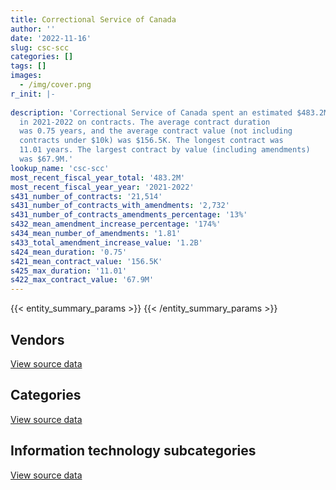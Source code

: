 ```yaml
---
title: Correctional Service of Canada
author: ''
date: '2022-11-16'
slug: csc-scc
categories: []
tags: []
images:
  - /img/cover.png
r_init: |-
  
description: 'Correctional Service of Canada spent an estimated $483.2M
  in 2021-2022 on contracts. The average contract duration
  was 0.75 years, and the average contract value (not including
  contracts under $10k) was $156.5K. The longest contract was
  11.01 years. The largest contract by value (including amendments)
  was $67.9M.'
lookup_name: 'csc-scc'
most_recent_fiscal_year_total: '483.2M'
most_recent_fiscal_year_year: '2021-2022'
s431_number_of_contracts: '21,514'
s431_number_of_contracts_with_amendments: '2,732'
s431_number_of_contracts_amendments_percentage: '13%'
s432_mean_amendment_increase_percentage: '174%'
s434_mean_number_of_amendments: '1.81'
s433_total_amendment_increase_value: '1.2B'
s424_mean_duration: '0.75'
s421_mean_contract_value: '156.5K'
s425_max_duration: '11.01'
s422_max_contract_value: '67.9M'
---
```


<script src="/rmarkdown-libs/htmlwidgets/htmlwidgets.js"></script>
<link href="/rmarkdown-libs/datatables-css/datatables-crosstalk.css" rel="stylesheet" />
<script src="/rmarkdown-libs/datatables-binding/datatables.js"></script>
<script src="/rmarkdown-libs/jquery/jquery-3.6.0.min.js"></script>
<link href="/rmarkdown-libs/dt-core-bootstrap/css/dataTables.bootstrap.min.css" rel="stylesheet" />
<link href="/rmarkdown-libs/dt-core-bootstrap/css/dataTables.bootstrap.extra.css" rel="stylesheet" />
<script src="/rmarkdown-libs/dt-core-bootstrap/js/jquery.dataTables.min.js"></script>
<script src="/rmarkdown-libs/dt-core-bootstrap/js/dataTables.bootstrap.min.js"></script>
<link href="/rmarkdown-libs/crosstalk/css/crosstalk.min.css" rel="stylesheet" />
<script src="/rmarkdown-libs/crosstalk/js/crosstalk.min.js"></script>
<script src="/rmarkdown-libs/htmlwidgets/htmlwidgets.js"></script>
<link href="/rmarkdown-libs/datatables-css/datatables-crosstalk.css" rel="stylesheet" />
<script src="/rmarkdown-libs/datatables-binding/datatables.js"></script>
<script src="/rmarkdown-libs/jquery/jquery-3.6.0.min.js"></script>
<link href="/rmarkdown-libs/dt-core-bootstrap/css/dataTables.bootstrap.min.css" rel="stylesheet" />
<link href="/rmarkdown-libs/dt-core-bootstrap/css/dataTables.bootstrap.extra.css" rel="stylesheet" />
<script src="/rmarkdown-libs/dt-core-bootstrap/js/jquery.dataTables.min.js"></script>
<script src="/rmarkdown-libs/dt-core-bootstrap/js/dataTables.bootstrap.min.js"></script>
<link href="/rmarkdown-libs/crosstalk/css/crosstalk.min.css" rel="stylesheet" />
<script src="/rmarkdown-libs/crosstalk/js/crosstalk.min.js"></script>
<script src="/rmarkdown-libs/htmlwidgets/htmlwidgets.js"></script>
<link href="/rmarkdown-libs/datatables-css/datatables-crosstalk.css" rel="stylesheet" />
<script src="/rmarkdown-libs/datatables-binding/datatables.js"></script>
<script src="/rmarkdown-libs/jquery/jquery-3.6.0.min.js"></script>
<link href="/rmarkdown-libs/dt-core-bootstrap/css/dataTables.bootstrap.min.css" rel="stylesheet" />
<link href="/rmarkdown-libs/dt-core-bootstrap/css/dataTables.bootstrap.extra.css" rel="stylesheet" />
<script src="/rmarkdown-libs/dt-core-bootstrap/js/jquery.dataTables.min.js"></script>
<script src="/rmarkdown-libs/dt-core-bootstrap/js/dataTables.bootstrap.min.js"></script>
<link href="/rmarkdown-libs/crosstalk/css/crosstalk.min.css" rel="stylesheet" />
<script src="/rmarkdown-libs/crosstalk/js/crosstalk.min.js"></script>

{{< entity_summary_params >}}
{{< /entity_summary_params >}}

## Vendors

<div id="htmlwidget-1" style="width:100%;height:auto;" class="datatables html-widget"></div>
<script type="application/json" data-for="htmlwidget-1">{"x":{"style":"bootstrap","filter":"none","vertical":false,"data":[["<a href=\"/vendors/3m_canada_company/\">3M Canada Company<\/a>","<a href=\"/vendors/73719_newfoundland_labrador/\">73719 Newfoundland Labrador<\/a>","<a href=\"/vendors/abco_maintenance_systems/\">Abco Maintenance Systems<\/a>","<a href=\"/vendors/acklands_grainger/\">Acklands Grainger<\/a>","<a href=\"/vendors/adapt_pharma_canada/\">Adapt Pharma Canada<\/a>","<a href=\"/vendors/adga_group/\">ADGA Group<\/a>","<a href=\"/vendors/adrm_technology_consulting/\">ADRM Technology Consulting<\/a>","<a href=\"/vendors/advanced_chippewa_technologies/\">Advanced Chippewa Technologies<\/a>","<a href=\"/vendors/advanced_paramedic/\">Advanced Paramedic<\/a>","<a href=\"/vendors/agence_sociale_specialisee_de_l_outaouais/\">Agence Sociale Specialisee De L Outaouais<\/a>","<a href=\"/vendors/ahs_community_industries/\">Ahs Community Industries<\/a>","<a href=\"/vendors/aim_health_group/\">AIM Health Group<\/a>","<a href=\"/vendors/air_inuit/\">Air Inuit<\/a>","<a href=\"/vendors/air_liquide_canada/\">Air Liquide Canada<\/a>","<a href=\"/vendors/alberta_seventh_step_society/\">Alberta Seventh Step Society<\/a>","<a href=\"/vendors/alivaktuk_consulting/\">Alivaktuk Consulting<\/a>","<a href=\"/vendors/alliance_energy/\">Alliance Energy<\/a>","<a href=\"/vendors/altis_human_resources/\">Altis Human Resources<\/a>","<a href=\"/vendors/anixter/\">Anixter<\/a>","<a href=\"/vendors/apica_medical_services/\">Apica Medical Services<\/a>","<a href=\"/vendors/applied_electonics/\">Applied Electonics<\/a>","<a href=\"/vendors/apron_fuel_services/\">Apron Fuel Services<\/a>","<a href=\"/vendors/aquatic_informatics/\">Aquatic Informatics<\/a>","<a href=\"/vendors/ari_financial_services/\">ARI Financial Services<\/a>","<a href=\"/vendors/artemp_personnel_services/\">Artemp Personnel Services<\/a>","<a href=\"/vendors/asokan_business_interiors/\">Asokan Business Interiors<\/a>","<a href=\"/vendors/association_canadienne_pour_la_sante_mentale_section_saguenay/\">Association Canadienne Pour La Sante Mentale Section Saguenay<\/a>","<a href=\"/vendors/atco/\">ATCO<\/a>","<a href=\"/vendors/atira_womens_resource_society/\">Atira Womens Resource Society<\/a>","<a href=\"/vendors/atlantic_human_services/\">Atlantic Human Services<\/a>","<a href=\"/vendors/atlantic_roofers/\">Atlantic Roofers<\/a>","<a href=\"/vendors/av_tech/\">AV Tech<\/a>","<a href=\"/vendors/bardon_supplies/\">Bardon Supplies<\/a>","<a href=\"/vendors/bargreen_ellingson/\">Bargreen Ellingson<\/a>","<a href=\"/vendors/bayshore_healthcare/\">Bayshore Healthcare<\/a>","<a href=\"/vendors/bc_borstal_assoc/\">Bc Borstal Assoc<\/a>","<a href=\"/vendors/bdo_canada/\">BDO Canada<\/a>","<a href=\"/vendors/bee_clean_building_maintenance/\">Bee Clean Building Maintenance<\/a>","<a href=\"/vendors/bell_canada/\">Bell Canada<\/a>","<a href=\"/vendors/berlitz_canada/\">Berlitz Canada<\/a>","<a href=\"/vendors/bgla/\">BGLA<\/a>","<a href=\"/vendors/black_mcdonald/\">Black McDonald<\/a>","<a href=\"/vendors/bluewave_energy/\">Bluewave Energy<\/a>","<a href=\"/vendors/bouthillette_parizeau/\">Bouthillette Parizeau<\/a>","<a href=\"/vendors/brandt_tractor/\">Brandt Tractor<\/a>","<a href=\"/vendors/breton_michel_md/\">Breton Michel MD<\/a>","<a href=\"/vendors/bridges_of_canada/\">Bridges of Canada<\/a>","<a href=\"/vendors/brookfield_global_integrated_solutions/\">Brookfield Global Integrated Solutions<\/a>","<a href=\"/vendors/bunzl_canada/\">Bunzl Canada<\/a>","<a href=\"/vendors/bureau_nathalie/\">Bureau Nathalie<\/a>","<a href=\"/vendors/bureau_veritas/\">Bureau Veritas<\/a>","<a href=\"/vendors/buttcon/\">Buttcon<\/a>","<a href=\"/vendors/cache_computer_consulting/\">Cache Computer Consulting<\/a>","<a href=\"/vendors/calian/\">Calian<\/a>","<a href=\"/vendors/calytera_software/\">Calytera Software<\/a>","<a href=\"/vendors/canada_post/\">Canada Post<\/a>","<a href=\"/vendors/canadian_corps_of_commissionaires/\">Canadian Corps of Commissionaires<\/a>","<a href=\"/vendors/canadian_standards_association/\">Canadian Standards Association<\/a>","<a href=\"/vendors/canon/\">Canon<\/a>","<a href=\"/vendors/cansel_survey_equipment/\">Cansel Survey Equipment<\/a>","<a href=\"/vendors/cardinal_health_canada/\">Cardinal Health Canada<\/a>","<a href=\"/vendors/carmichael_engineering/\">Carmichael Engineering<\/a>","<a href=\"/vendors/casselman_woodcraft/\">Casselman Woodcraft<\/a>","<a href=\"/vendors/catholic_social_services/\">Catholic Social Services<\/a>","<a href=\"/vendors/cbci_telecom/\">CBCI Telecom<\/a>","<a href=\"/vendors/cdw_canada/\">CDW Canada<\/a>","<a href=\"/vendors/centre_residentiel_communautaire_joliette_lanaudiere/\">Centre Residentiel Communautaire Joliette Lanaudiere<\/a>","<a href=\"/vendors/charron_human_resources/\">Charron Human Resources<\/a>","<a href=\"/vendors/chef_brandz/\">Chef Brandz<\/a>","<a href=\"/vendors/chevron/\">Chevron<\/a>","<a href=\"/vendors/chrono_aviation/\">Chrono Aviation<\/a>","<a href=\"/vendors/chubb_edwards/\">Chubb Edwards<\/a>","<a href=\"/vendors/cima/\">CIMA<\/a>","<a href=\"/vendors/circle_of_eagles_lodge_society/\">Circle of Eagles Lodge Society<\/a>","<a href=\"/vendors/cision_canada/\">Cision Canada<\/a>","<a href=\"/vendors/cistel_technology/\">Cistel Technology<\/a>","<a href=\"/vendors/cofomo/\">Cofomo<\/a>","<a href=\"/vendors/colliers_project_leaders/\">Colliers Project Leaders<\/a>","<a href=\"/vendors/colt_canada/\">Colt Canada<\/a>","<a href=\"/vendors/columbia_fuels/\">Columbia Fuels<\/a>","<a href=\"/vendors/compugen/\">Compugen<\/a>","<a href=\"/vendors/concept_controls/\">Concept Controls<\/a>","<a href=\"/vendors/connective_support_society/\">Connective Support Society<\/a>","<a href=\"/vendors/construction_benoit_moreau/\">Construction Benoit Moreau<\/a>","<a href=\"/vendors/construction_jessiko/\">Construction Jessiko<\/a>","<a href=\"/vendors/contract_community/\">Contract Community<\/a>","<a href=\"/vendors/convergint_technologies/\">Convergint Technologies<\/a>","<a href=\"/vendors/conversart_consulting/\">Conversart Consulting<\/a>","<a href=\"/vendors/cornerstone_comm_assoc_durham/\">Cornerstone Comm Assoc Durham<\/a>","<a href=\"/vendors/corporation_professionnelle_dr_serge_landry_professional/\">Corporation Professionnelle Dr Serge Landry Professional<\/a>","<a href=\"/vendors/crc_cure_labelle/\">CRC Cure Labelle<\/a>","<a href=\"/vendors/crc_d_atnq/\">Crc D Atnq<\/a>","<a href=\"/vendors/csdc_systems/\">CSDC Systems<\/a>","<a href=\"/vendors/ctoms/\">CTOMS<\/a>","<a href=\"/vendors/cullen_diesel_power/\">Cullen Diesel Power<\/a>","<a href=\"/vendors/cummins_canada/\">Cummins Canada<\/a>","<a href=\"/vendors/custom_helicopters/\">Custom Helicopters<\/a>","<a href=\"/vendors/d_doyle_installations/\">D Doyle Installations<\/a>","<a href=\"/vendors/d2l/\">D2L<\/a>","<a href=\"/vendors/dalian_enterprises/\">Dalian Enterprises<\/a>","<a href=\"/vendors/dasco_storage_solutions/\">Dasco Storage Solutions<\/a>","<a href=\"/vendors/data_communications_management/\">Data Communications Management<\/a>","<a href=\"/vendors/delco_automation/\">Delco Automation<\/a>","<a href=\"/vendors/deloitte/\">Deloitte<\/a>","<a href=\"/vendors/dismas_society/\">Dismas Society<\/a>","<a href=\"/vendors/dmti_spatial/\">Dmti Spatial<\/a>","<a href=\"/vendors/donna_cona/\">Donna Cona<\/a>","<a href=\"/vendors/dr_david_lesage/\">Dr David Lesage<\/a>","<a href=\"/vendors/dr_fernando_villasenor/\">Dr Fernando Villasenor<\/a>","<a href=\"/vendors/dr_mandeep_saini/\">Dr Mandeep Saini<\/a>","<a href=\"/vendors/dr_nader_sharifi/\">Dr Nader Sharifi<\/a>","<a href=\"/vendors/dr_s_iskander/\">Dr S Iskander<\/a>","<a href=\"/vendors/dynabook_canada/\">Dynabook Canada<\/a>","<a href=\"/vendors/dynacare/\">Dynacare<\/a>","<a href=\"/vendors/dynamic_personnel_consultants/\">Dynamic Personnel Consultants<\/a>","<a href=\"/vendors/eclipsys_solutions/\">Eclipsys Solutions<\/a>","<a href=\"/vendors/ecole_de_langues_abce/\">Ecole De Langues Abce<\/a>","<a href=\"/vendors/ecole_de_langues_eagle/\">Ecole De Langues Eagle<\/a>","<a href=\"/vendors/ecole_de_langues_la_cite/\">Ecole De Langues La Cite<\/a>","<a href=\"/vendors/elizabeth_fry_society/\">Elizabeth Fry Society<\/a>","<a href=\"/vendors/emergent_biosolutions/\">Emergent Biosolutions<\/a>","<a href=\"/vendors/englobe/\">Englobe<\/a>","<a href=\"/vendors/enviroservices/\">Enviroservices<\/a>","<a href=\"/vendors/ernst_young/\">Ernst Young<\/a>","<a href=\"/vendors/esri/\">ESRI<\/a>","<a href=\"/vendors/excel_human_resources/\">Excel Human Resources<\/a>","<a href=\"/vendors/exp_services/\">EXP Services<\/a>","<a href=\"/vendors/fast_forward_french/\">Fast Forward French<\/a>","<a href=\"/vendors/fast_track_staffing/\">Fast Track Staffing<\/a>","<a href=\"/vendors/fastenal/\">Fastenal<\/a>","<a href=\"/vendors/fca_canada/\">FCA Canada<\/a>","<a href=\"/vendors/federal_express_canada/\">Federal Express Canada<\/a>","<a href=\"/vendors/felix_technology/\">Felix Technology<\/a>","<a href=\"/vendors/finning_international/\">Finning International<\/a>","<a href=\"/vendors/firstchoice_group_canada/\">Firstchoice Group Canada<\/a>","<a href=\"/vendors/flex_knit/\">Flex Knit<\/a>","<a href=\"/vendors/flynn_canada/\">Flynn Canada<\/a>","<a href=\"/vendors/fmc_professionals/\">FMC Professionals<\/a>","<a href=\"/vendors/fondation_carrefour_nouveau_monde/\">Fondation Carrefour Nouveau Monde<\/a>","<a href=\"/vendors/ford_motor_company/\">Ford Motor Company<\/a>","<a href=\"/vendors/forrester_research/\">Forrester Research<\/a>","<a href=\"/vendors/frecon_construction/\">Frecon Construction<\/a>","<a href=\"/vendors/freebalance/\">FreeBalance<\/a>","<a href=\"/vendors/fsa_architecture/\">Fsa Architecture<\/a>","<a href=\"/vendors/g4s_security_services/\">G4S Security Services<\/a>","<a href=\"/vendors/gap_wireless/\">Gap Wireless<\/a>","<a href=\"/vendors/garda_security_group/\">Garda Security Group<\/a>","<a href=\"/vendors/gartner/\">Gartner<\/a>","<a href=\"/vendors/gemalto_cogent/\">Gemalto Cogent<\/a>","<a href=\"/vendors/general_dynamics/\">General Dynamics<\/a>","<a href=\"/vendors/general_electric_canada/\">General Electric Canada<\/a>","<a href=\"/vendors/general_motors/\">General Motors<\/a>","<a href=\"/vendors/genesis_integration/\">Genesis Integration<\/a>","<a href=\"/vendors/george_courey/\">George Courey<\/a>","<a href=\"/vendors/gfl_environmental/\">GFL Environmental<\/a>","<a href=\"/vendors/glaxosmithkline/\">GlaxoSmithKline<\/a>","<a href=\"/vendors/glencairn_educational_services/\">Glencairn Educational Services<\/a>","<a href=\"/vendors/global_knowledge/\">Global Knowledge<\/a>","<a href=\"/vendors/global_upholstery/\">Global Upholstery<\/a>","<a href=\"/vendors/google_canada/\">Google Canada<\/a>","<a href=\"/vendors/gordon_food_service/\">Gordon Food Service<\/a>","<a href=\"/vendors/government_of_alberta/\">Government of Alberta<\/a>","<a href=\"/vendors/government_of_saskatchewan/\">Government of Saskatchewan<\/a>","<a href=\"/vendors/graham_construction/\">Graham Construction<\/a>","<a href=\"/vendors/graybar_canada/\">Graybar Canada<\/a>","<a href=\"/vendors/graybridge_international_consulting/\">Graybridge International Consulting<\/a>","<a href=\"/vendors/green_light_consulting_solutions/\">Green Light Consulting Solutions<\/a>","<a href=\"/vendors/greg_van_wyk_professional/\">Greg Van Wyk Professional<\/a>","<a href=\"/vendors/guillevin_international/\">Guillevin International<\/a>","<a href=\"/vendors/harnois_energies/\">Harnois Energies<\/a>","<a href=\"/vendors/hastings_painting/\">Hastings Painting<\/a>","<a href=\"/vendors/hitrac/\">Hitrac<\/a>","<a href=\"/vendors/holland_college/\">Holland College<\/a>","<a href=\"/vendors/honeywell/\">Honeywell<\/a>","<a href=\"/vendors/houle_electric/\">Houle Electric<\/a>","<a href=\"/vendors/house_of_hope/\">House of Hope<\/a>","<a href=\"/vendors/howard_house_association_of_cape_breton/\">Howard House Association of Cape Breton<\/a>","<a href=\"/vendors/humanscale_canada/\">Humanscale Canada<\/a>","<a href=\"/vendors/hypertec/\">Hypertec<\/a>","<a href=\"/vendors/ibiska_telecom/\">Ibiska Telecom<\/a>","<a href=\"/vendors/ibm_canada/\">IBM Canada<\/a>","<a href=\"/vendors/ifathom/\">iFathom<\/a>","<a href=\"/vendors/imperial_oil/\">Imperial Oil<\/a>","<a href=\"/vendors/indivior_uk/\">Indivior UK<\/a>","<a href=\"/vendors/info_tech_research_group/\">Info Tech Research Group<\/a>","<a href=\"/vendors/inland_audio_visual/\">Inland Audio Visual<\/a>","<a href=\"/vendors/instrux_media/\">Instrux Media<\/a>","<a href=\"/vendors/integrated_distribution_systems/\">Integrated Distribution Systems<\/a>","<a href=\"/vendors/inter_outaouais/\">Inter Outaouais<\/a>","<a href=\"/vendors/ipss/\">IPSS<\/a>","<a href=\"/vendors/iron_mountain/\">Iron Mountain<\/a>","<a href=\"/vendors/irving_oil/\">Irving Oil<\/a>","<a href=\"/vendors/island_temperature_controls/\">Island Temperature Controls<\/a>","<a href=\"/vendors/it_net_consultants/\">IT NET Consultants<\/a>","<a href=\"/vendors/ivan_s_camera/\">Ivan S Camera<\/a>","<a href=\"/vendors/j_l_richards_associates/\">J L Richards Associates<\/a>","<a href=\"/vendors/jemtec/\">Jemtec<\/a>","<a href=\"/vendors/jerry_bergen_medical/\">Jerry Bergen Medical<\/a>","<a href=\"/vendors/jht_defense/\">JHT Defense<\/a>","<a href=\"/vendors/john_howard_society/\">John Howard Society<\/a>","<a href=\"/vendors/joseph_elie/\">Joseph Elie<\/a>","<a href=\"/vendors/juno_risk_solutions/\">Juno Risk Solutions<\/a>","<a href=\"/vendors/kenn_borek_air/\">Kenn Borek Air<\/a>","<a href=\"/vendors/kia_canada/\">Kia Canada<\/a>","<a href=\"/vendors/kiley_paving/\">Kiley Paving<\/a>","<a href=\"/vendors/kinghaven_peardonville_house_society/\">Kinghaven Peardonville House Society<\/a>","<a href=\"/vendors/knowledge_circle/\">Knowledge Circle<\/a>","<a href=\"/vendors/kone/\">KONE<\/a>","<a href=\"/vendors/konica_minolta_business_solutions/\">Konica Minolta Business Solutions<\/a>","<a href=\"/vendors/kromar_printing/\">Kromar Printing<\/a>","<a href=\"/vendors/kubota_canada/\">Kubota Canada<\/a>","<a href=\"/vendors/language_marketplace/\">Language Marketplace<\/a>","<a href=\"/vendors/language_research_development_group/\">Language Research Development Group<\/a>","<a href=\"/vendors/lansdowne_technologies/\">Lansdowne Technologies<\/a>","<a href=\"/vendors/larch_half_way_house_of_sudbury/\">Larch Half Way House of Sudbury<\/a>","<a href=\"/vendors/lean_agility/\">Lean Agility<\/a>","<a href=\"/vendors/lemay/\">Lemay<\/a>","<a href=\"/vendors/les_traiteurs_bytown_catering/\">Les Traiteurs Bytown Catering<\/a>","<a href=\"/vendors/lesage_david_dr/\">Lesage David Dr<\/a>","<a href=\"/vendors/levitt_safety/\">Levitt Safety<\/a>","<a href=\"/vendors/lifelabs/\">LifeLabs<\/a>","<a href=\"/vendors/lionbridge/\">Lionbridge<\/a>","<a href=\"/vendors/logistik_unicorp/\">Logistik Unicorp<\/a>","<a href=\"/vendors/m_d_charlton/\">M D Charlton<\/a>","<a href=\"/vendors/macewen_petroleum/\">MacEwen Petroleum<\/a>","<a href=\"/vendors/magal_s3_canada/\">Magal S3 Canada<\/a>","<a href=\"/vendors/maison_charlemagne/\">Maison Charlemagne<\/a>","<a href=\"/vendors/maison_cross_roads_de_la_societe/\">Maison Cross Roads de la Societe<\/a>","<a href=\"/vendors/maison_decision_house/\">Maison Decision House<\/a>","<a href=\"/vendors/maison_jeun_aide/\">Maison Jeun Aide<\/a>","<a href=\"/vendors/maison_joins_toi/\">Maison Joins Toi<\/a>","<a href=\"/vendors/maison_painchaud/\">Maison Painchaud<\/a>","<a href=\"/vendors/maison_radisson/\">Maison Radisson<\/a>","<a href=\"/vendors/makwa_resourcing/\">Makwa Resourcing<\/a>","<a href=\"/vendors/maplesoft_consulting/\">Maplesoft Consulting<\/a>","<a href=\"/vendors/maritime_fence/\">Maritime Fence<\/a>","<a href=\"/vendors/maritime_fuels/\">Maritime Fuels<\/a>","<a href=\"/vendors/mckesson_canada/\">McKesson Canada<\/a>","<a href=\"/vendors/mcknight_enterprises/\">Mcknight Enterprises<\/a>","<a href=\"/vendors/mcmaster_university/\">Mcmaster University<\/a>","<a href=\"/vendors/medallion_milk/\">Medallion Milk<\/a>","<a href=\"/vendors/medi_select/\">Medi Select<\/a>","<a href=\"/vendors/meewasinota_crf/\">Meewasinota CRF<\/a>","<a href=\"/vendors/mega_tech/\">Mega Tech<\/a>","<a href=\"/vendors/meltwater/\">Meltwater<\/a>","<a href=\"/vendors/merck_frosst/\">Merck Frosst<\/a>","<a href=\"/vendors/mgis/\">MGIS<\/a>","<a href=\"/vendors/microsoft_canada/\">Microsoft Canada<\/a>","<a href=\"/vendors/millbrook_tactical/\">Millbrook Tactical<\/a>","<a href=\"/vendors/miller_waste_systems/\">Miller Waste Systems<\/a>","<a href=\"/vendors/mindwire_systems/\">Mindwire Systems<\/a>","<a href=\"/vendors/mishkumi_technologies/\">Mishkumi Technologies<\/a>","<a href=\"/vendors/mitsubishi_motor_sales/\">Mitsubishi Motor Sales<\/a>","<a href=\"/vendors/mkds_training/\">Mkds Training<\/a>","<a href=\"/vendors/mnp/\">MNP<\/a>","<a href=\"/vendors/modern_construction/\">Modern Construction<\/a>","<a href=\"/vendors/modis_canada/\">Modis Canada<\/a>","<a href=\"/vendors/motorola_solutions_canada/\">Motorola Solutions Canada<\/a>","<a href=\"/vendors/murrays_millwood_manor/\">Murrays Millwood Manor<\/a>","<a href=\"/vendors/murrays_windermere_gardens/\">Murray’s Windermere Gardens<\/a>","<a href=\"/vendors/n12_consulting/\">N12 Consulting<\/a>","<a href=\"/vendors/nations_translation_group/\">Nations Translation Group<\/a>","<a href=\"/vendors/native_clan_organization/\">Native Clan Organization<\/a>","<a href=\"/vendors/nattiq/\">NATTIQ<\/a>","<a href=\"/vendors/nav_canada/\">NAV Canada<\/a>","<a href=\"/vendors/neuroscope/\">Neuroscope<\/a>","<a href=\"/vendors/nimble_information_strategies/\">Nimble Information Strategies<\/a>","<a href=\"/vendors/nisha_techonologies/\">Nisha Techonologies<\/a>","<a href=\"/vendors/nissan_canada/\">Nissan Canada<\/a>","<a href=\"/vendors/nordmec_construction/\">NORDMEC Construction<\/a>","<a href=\"/vendors/northern_micro/\">Northern Micro<\/a>","<a href=\"/vendors/northfield_metal_products/\">Northfield Metal Products<\/a>","<a href=\"/vendors/nua_office/\">NUA Office<\/a>","<a href=\"/vendors/oei_krueger/\">OEI Krueger<\/a>","<a href=\"/vendors/okanagan_halfway_house_society_crf/\">Okanagan Halfway House Society CRF<\/a>","<a href=\"/vendors/olin/\">Olin<\/a>","<a href=\"/vendors/onx_enterprise_solutions/\">OnX Enterprise Solutions<\/a>","<a href=\"/vendors/opentext/\">OpenText<\/a>","<a href=\"/vendors/optiv_canada_federal/\">Optiv Canada Federal<\/a>","<a href=\"/vendors/oracle_canada/\">Oracle Canada<\/a>","<a href=\"/vendors/ottawa_business_interiors/\">Ottawa Business Interiors<\/a>","<a href=\"/vendors/pacific_safety_products/\">Pacific Safety Products<\/a>","<a href=\"/vendors/pageau_morel_associes/\">Pageau Morel Associes<\/a>","<a href=\"/vendors/pal_aerospace/\">PAL Aerospace<\/a>","<a href=\"/vendors/paladin_group/\">Paladin Group<\/a>","<a href=\"/vendors/parkland/\">Parkland<\/a>","<a href=\"/vendors/pattison_sign_group/\">Pattison Sign Group<\/a>","<a href=\"/vendors/pepco/\">Pepco<\/a>","<a href=\"/vendors/petrovalue_products/\">PetroValue Products<\/a>","<a href=\"/vendors/pfizer_canada/\">Pfizer Canada<\/a>","<a href=\"/vendors/phaselock_systems_international/\">Phaselock Systems International<\/a>","<a href=\"/vendors/phoenix_drug_alcohol_recovery/\">Phoenix Drug Alcohol Recovery<\/a>","<a href=\"/vendors/pipe_quest_projects/\">Pipe Quest Projects<\/a>","<a href=\"/vendors/pitney_bowes/\">Pitney Bowes<\/a>","<a href=\"/vendors/pleiad_canada/\">Pleiad Canada<\/a>","<a href=\"/vendors/podolinsky_equipment/\">Podolinsky Equipment<\/a>","<a href=\"/vendors/polaris_industries/\">Polaris Industries<\/a>","<a href=\"/vendors/precisionit/\">PrecisionIT<\/a>","<a href=\"/vendors/pricewaterhouse_coopers/\">Pricewaterhouse Coopers<\/a>","<a href=\"/vendors/prince_george_activator/\">Prince George Activator<\/a>","<a href=\"/vendors/printers_plus/\">Printers Plus<\/a>","<a href=\"/vendors/protak_consulting_group/\">Protak Consulting Group<\/a>","<a href=\"/vendors/purespirit_solutions/\">PureSpirIT Solutions<\/a>","<a href=\"/vendors/purolator/\">Purolator<\/a>","<a href=\"/vendors/qmr/\">QMR<\/a>","<a href=\"/vendors/quantum_management_services/\">Quantum Management Services<\/a>","<a href=\"/vendors/quintet_consulting/\">Quintet Consulting<\/a>","<a href=\"/vendors/quorus_consulting_group/\">Quorus Consulting Group<\/a>","<a href=\"/vendors/r_lamba_forensic_psych_service/\">R Lamba Forensic Psych Service<\/a>","<a href=\"/vendors/rampart_international/\">Rampart International<\/a>","<a href=\"/vendors/raymond_chabot_grant_thornton/\">Raymond Chabot Grant Thornton<\/a>","<a href=\"/vendors/regent_construction/\">Regent Construction<\/a>","<a href=\"/vendors/rehab/\">Rehab<\/a>","<a href=\"/vendors/residence_carpediem/\">Residence Carpediem<\/a>","<a href=\"/vendors/residence_lafleur/\">Residence Lafleur<\/a>","<a href=\"/vendors/rhea/\">RHEA<\/a>","<a href=\"/vendors/ricoh/\">Ricoh<\/a>","<a href=\"/vendors/rogers/\">Rogers<\/a>","<a href=\"/vendors/rona/\">Rona<\/a>","<a href=\"/vendors/rush_truck_centres_of_canada/\">Rush Truck Centres of Canada<\/a>","<a href=\"/vendors/russel_metals/\">Russel Metals<\/a>","<a href=\"/vendors/salvation_army/\">Salvation Army<\/a>","<a href=\"/vendors/samson_associes/\">Samson Associes<\/a>","<a href=\"/vendors/sani_sport/\">Sani Sport<\/a>","<a href=\"/vendors/sap/\">SAP<\/a>","<a href=\"/vendors/sas_institute/\">SAS Institute<\/a>","<a href=\"/vendors/seguin_morris/\">Seguin Morris<\/a>","<a href=\"/vendors/seqirus_canada/\">Seqirus Canada<\/a>","<a href=\"/vendors/services_d_aide_en_prevention_de_la_criminalite/\">Services D’Aide En Prevention De La Criminalite<\/a>","<a href=\"/vendors/setanta_contracting/\">Setanta Contracting<\/a>","<a href=\"/vendors/sharp_electronics/\">Sharp Electronics<\/a>","<a href=\"/vendors/shaw_cable/\">Shaw Cable<\/a>","<a href=\"/vendors/shelter_nova_scotia/\">Shelter Nova Scotia<\/a>","<a href=\"/vendors/si_systems/\">SI Systems<\/a>","<a href=\"/vendors/siemens/\">Siemens<\/a>","<a href=\"/vendors/sierra_systems_group/\">Sierra Systems Group<\/a>","<a href=\"/vendors/sigma_safety/\">Sigma Safety<\/a>","<a href=\"/vendors/simex_defence/\">Simex Defence<\/a>","<a href=\"/vendors/smiths_detection/\">Smiths Detection<\/a>","<a href=\"/vendors/snap_on_tools/\">Snap On Tools<\/a>","<a href=\"/vendors/snc_lavalin/\">SNC Lavalin<\/a>","<a href=\"/vendors/societe_emmanuel_gregoire/\">Societe Emmanuel Gregoire<\/a>","<a href=\"/vendors/softchoice/\">Softchoice<\/a>","<a href=\"/vendors/solotech/\">Solotech<\/a>","<a href=\"/vendors/st_leonard_s_community_services/\">St Leonard’s Community Services<\/a>","<a href=\"/vendors/st_leonard_s_society_hamilton/\">St Leonard’s Society Hamilton<\/a>","<a href=\"/vendors/st_leonards_house_windsor/\">St Leonard’s House Windsor<\/a>","<a href=\"/vendors/st_leonards_place_peel/\">St Leonard’s Place Peel<\/a>","<a href=\"/vendors/st_leonards_society_of_north_vancouver/\">St Leonards Society of North Vancouver<\/a>","<a href=\"/vendors/st_leonards_society_of_peterborough_edmison_house/\">St Leonards Society of Peterborough Edmison House<\/a>","<a href=\"/vendors/st_patricks_house_society/\">St Patricks House Society<\/a>","<a href=\"/vendors/stantec/\">Stantec<\/a>","<a href=\"/vendors/staples_advantage_canada/\">Staples Advantage Canada<\/a>","<a href=\"/vendors/stedfast/\">Stedfast<\/a>","<a href=\"/vendors/stonehenge_therapeutic_community/\">Stonehenge Therapeutic Community<\/a>","<a href=\"/vendors/stryker_canada/\">Stryker Canada<\/a>","<a href=\"/vendors/subaru_canada/\">Subaru Canada<\/a>","<a href=\"/vendors/summit_canada_distributors/\">Summit Canada Distributors<\/a>","<a href=\"/vendors/suncor_energy/\">Suncor Energy<\/a>","<a href=\"/vendors/super_channel_international/\">Super Channel International<\/a>","<a href=\"/vendors/sutherland_excavating/\">Sutherland Excavating<\/a>","<a href=\"/vendors/synergie_medicale_brg/\">Synergie Medicale Brg<\/a>","<a href=\"/vendors/sysco/\">Sysco<\/a>","<a href=\"/vendors/tag_hr/\">Tag HR<\/a>","<a href=\"/vendors/tankatek/\">Tankatek<\/a>","<a href=\"/vendors/techne_seating_component/\">Techne Seating Component<\/a>","<a href=\"/vendors/teknion/\">Teknion<\/a>","<a href=\"/vendors/telecom_computer_services/\">Telecom Computer Services<\/a>","<a href=\"/vendors/telus_canada/\">Telus Canada<\/a>","<a href=\"/vendors/tenaquip/\">Tenaquip<\/a>","<a href=\"/vendors/teramach_technologies/\">Teramach Technologies<\/a>","<a href=\"/vendors/tetra_tech/\">Tetra Tech<\/a>","<a href=\"/vendors/tforce_final_mile/\">Tforce Final Mile<\/a>","<a href=\"/vendors/thales/\">Thales<\/a>","<a href=\"/vendors/the_halifax_computer_consulting_group/\">The Halifax Computer Consulting Group<\/a>","<a href=\"/vendors/the_masha_krupp_translation_group/\">The Masha Krupp Translation Group<\/a>","<a href=\"/vendors/the_right_door_consulting/\">The Right Door Consulting<\/a>","<a href=\"/vendors/the_stevens_company/\">The Stevens Company<\/a>","<a href=\"/vendors/thermo_fisher_scientific/\">Thermo Fisher Scientific<\/a>","<a href=\"/vendors/thomson_reuters/\">Thomson Reuters<\/a>","<a href=\"/vendors/thyssenkrupp_elevator/\">Thyssenkrupp Elevator<\/a>","<a href=\"/vendors/toromont/\">Toromont<\/a>","<a href=\"/vendors/toure_cleaning_services/\">Toure Cleaning Services<\/a>","<a href=\"/vendors/toyota/\">Toyota<\/a>","<a href=\"/vendors/tpg_technology_consultants/\">TPG Technology Consultants<\/a>","<a href=\"/vendors/trane_canada/\">Trane Canada<\/a>","<a href=\"/vendors/transwest_air/\">Transwest Air<\/a>","<a href=\"/vendors/tri_star_industries/\">Tri Star Industries<\/a>","<a href=\"/vendors/troy_life_fire_safety/\">Troy Life Fire Safety<\/a>","<a href=\"/vendors/trumpf/\">Trumpf<\/a>","<a href=\"/vendors/turtle_island_staffing/\">Turtle Island Staffing<\/a>","<a href=\"/vendors/tyco_integrated_fire_security/\">Tyco Integrated Fire Security<\/a>","<a href=\"/vendors/uniform_works/\">Uniform Works<\/a>","<a href=\"/vendors/united_church_halfway_homes/\">United Church Halfway Homes<\/a>","<a href=\"/vendors/united_rentals/\">United Rentals<\/a>","<a href=\"/vendors/universite_sainte_anne/\">Universite Sainte Anne<\/a>","<a href=\"/vendors/university_of_regina/\">University of Regina<\/a>","<a href=\"/vendors/university_of_saskatchewan/\">University of Saskatchewan<\/a>","<a href=\"/vendors/university_of_toronto/\">University of Toronto<\/a>","<a href=\"/vendors/utilities_kingston/\">Utilities Kingston<\/a>","<a href=\"/vendors/veritaaq_technology_house/\">Veritaaq Technology House<\/a>","<a href=\"/vendors/via_travail/\">Via Travail<\/a>","<a href=\"/vendors/visiontec/\">Visiontec<\/a>","<a href=\"/vendors/vwr_international/\">VWR International<\/a>","<a href=\"/vendors/wajax/\">Wajax<\/a>","<a href=\"/vendors/waste_connections_of_canada/\">Waste Connections of Canada<\/a>","<a href=\"/vendors/waste_management_of_canada/\">Waste Management of Canada<\/a>","<a href=\"/vendors/wesco_distribution_canada/\">WESCO Distribution Canada<\/a>","<a href=\"/vendors/westcoast_genesis_society/\">Westcoast Genesis Society<\/a>","<a href=\"/vendors/winmar/\">Winmar<\/a>","<a href=\"/vendors/wood_canada/\">Wood Canada<\/a>","<a href=\"/vendors/workdynamics_technologies/\">WorkDynamics Technologies<\/a>","<a href=\"/vendors/workplace_health_and_cost_solutions/\">Workplace Health and Cost Solutions<\/a>","<a href=\"/vendors/wsp/\">WSP<\/a>","<a href=\"/vendors/xerox/\">Xerox<\/a>"],[62907.9,21042.15,28388.89,10393.79,11040,8653800.98,null,99598.95,null,707056.88,944520.6,2236337.65,2151258.69,null,1189554.54,null,25613.96,77467.15,null,669541.41,null,62945.05,53197.81,1856431.52,98387.97,null,489518.88,27023.23,516888.22,967600.92,28715.56,175834.68,10207.15,2028250.54,215430.34,679694.33,32702.45,null,556933.34,null,null,123501.55,165784.5,166641.92,null,2775214.31,15028128.63,15133.46,65075.89,841845.83,33400.68,27266,null,2273048.77,null,216984.65,16686034.96,null,359276.87,null,56950.36,6462.95,1191617.77,1837831.46,null,null,863006.35,51076,null,57750,null,48424.21,13954.5,1650465.25,10498.95,11497524.44,null,2008592.41,15028.38,107699.58,220401.43,null,null,1164383.8,null,13560,null,7690.19,944513.32,854479.62,1021687.89,918575.59,161733.93,null,246013.14,null,null,403288.53,null,null,15641.46,null,2027681.41,null,986233.4,null,3952229.14,799449.51,735527.44,666058.39,627174.97,1366709.27,null,2537370.2,228756.09,136454.02,105475.21,55034.01,123446.09,5948577.08,null,null,25237.01,38838.48,9077.21,47858.48,33724.42,17660.38,24860,null,1150263.09,16950,255342.36,null,4521.78,1275360.86,null,null,1701485.13,3440200.29,null,null,175557.63,null,null,null,null,786512.88,186056.74,199259.38,null,727129.56,13297.32,20790,48587.54,633949.54,3094184.16,null,null,null,477078.08,258527.52,null,4514934.18,null,null,null,1182906.88,15290.71,null,212936.71,589566.46,null,465175.1,194016.73,1735002.93,842542.6,837798.91,null,null,5332095.86,15487.19,1909325.36,2388367.37,null,null,252377.31,47424.68,null,null,217548.05,1080499.98,null,null,59153.02,17168.5,1268575.29,390321.67,33221.39,23227850.1,null,null,null,null,282067.73,1216497.91,null,813402.63,31513.61,42827,56432.14,416991.53,null,51126.29,1179850.06,null,null,652241.97,983249.47,136198.1,163800,56305.17,6742639.01,null,null,6956305.52,1651841.33,1594719.69,847930.4,1468025.33,1514052.54,1311612.1,894698.69,null,null,294457.15,533037.51,40485797.7,91293.56,null,950495.45,null,1725361.78,null,null,4160290.4,null,908678,null,23938.7,null,369852.51,457446.26,null,16814.4,null,3643510.9,7705417.95,null,1550238.13,232552.94,null,1589579.4,50002.5,null,911247.92,null,2811574.95,445792.22,1362769.34,84322.34,2181217.24,null,4124984.14,1670651.71,43953.65,null,8759.02,null,100037.09,null,7315993.44,29265.96,null,3482658.53,12600,40710.96,240432.3,null,8243.35,13543.05,1366296.69,null,14594.15,null,65521.69,243946.9,79087.72,null,1962209.8,195446.04,95593.32,null,573861.33,35333.86,208994.14,223791.24,null,666058.39,107465.78,null,null,546111.48,1909987.39,538932.66,null,171952.31,25354.85,null,null,1102334.4,20639102.28,202122.92,null,211164.79,98344.12,492093,null,1548426.75,null,374661.05,2715,1478834.83,null,928862.94,183921.23,null,null,338186.61,11396.99,16950,3459702.21,152246.14,310784.01,2803518.98,2567622.28,1164112.67,3409157.33,873013.64,975189.32,888168.1,39514.03,105147.05,730563.19,757309.82,19161.45,153964.52,518026.28,null,146312.25,null,169826.75,21375.35,76661.4,3170150.92,1194763.79,4493098.97,null,22503.6,88598.02,243083.47,140516.19,62216.08,null,null,846075.56,64966.57,31078.14,26983.75,37808.38,698695.1,null,null,607472.79,null,null,12492.84,1441026.64,239531.25,null,null,278117.14,11158.24,1193272.14,7655.28,null,null,347278.99,null,null,null,1618660.45,177750,null,577448.96,310578.02,81912.81,287461.7,2459075.13,null,null,26778.06,263664.78,143145.09,1647658.37],[63080.25,17698.46,28466.67,65744,148184.48,9477990,null,103016.55,null,708994.02,956491.68,2215930.01,2326236.43,10712.4,1333966.44,192795.33,null,null,null,671375.77,167291.2,null,97351.99,2010989.28,null,null,719486.53,49552.53,518304.35,970251.89,null,null,315215.14,4380854.99,223847.25,681556.51,6393.37,null,115260,null,40000,319471.92,159285,12790.97,15750,2929718.59,8822945.62,196.54,485033.49,844152.26,104797.33,12823.58,null,2621467.52,null,188949,13808492.22,null,102081.36,6286.72,153221.61,17348.15,930618.28,2189304.32,null,61348.98,865370.75,71000,null,10500,38408.7,191432,35642.25,1750644.58,10499.99,11594835.7,null,2014095.4,75685.2,null,507701.55,null,null,2009501.08,1029018.66,null,null,16717.81,947101.03,856820.66,1024487.03,932600.18,148311.21,49165.62,59413.61,11404.84,null,412422.7,21599.67,null,null,null,1568820.22,null,988935.41,null,3963057.17,1250715.61,737542.58,667883.21,628893.26,1203542.46,2354302.45,2286442.32,83270.61,155577.52,126166.47,10620,null,6024052.74,null,26428.08,null,38944.89,null,49925.88,25408.81,null,null,33008.27,453417.41,21305,1134054.79,null,73146.51,1372301.01,73250.1,77970,1653614.05,4175642.5,38420,120910,94054.12,39981.41,null,55663.8,22144.3,400728.69,267559.96,738178.76,68502.16,737010.35,16084.42,20790,36385.51,452365.13,1456162.75,14900.55,null,10170,484945.29,129617.91,null,3401662.74,null,null,null,1041093.47,null,98669.48,null,228172.99,null,123488.21,1311674,1739387.3,835831.48,1327158.48,1688935.24,null,778365.23,66437.81,1423250.35,2709068.47,null,null,253068.75,47759.67,1460751.5,null,385716.43,1335010.23,null,14582.24,11131.61,null,249068.57,667883.21,null,26115851.36,77949.37,null,null,null,17023.5,1219830.78,23832,92559.23,59651.5,null,208178.58,554559.83,4113.57,null,1181798.73,32901.64,14946.75,1580930.86,1232774.87,62340.56,null,91820.18,6761112,null,154693.53,null,1655325.69,2110106.43,1099382.28,1904329.07,1518200.63,1315205.56,897149.92,null,null,32839.09,54648,41162853.32,null,null,944557.69,13801.6,1962381.93,14934.53,19379.5,3622150.86,null,514442.37,13694.2,null,null,null,40070.1,10758.32,53339.75,null,3653493.13,15631593.25,1403505.35,1889847.22,234525.52,156881.96,1642097.75,24997.58,90167.22,913744.49,null,1573701.38,44738.66,null,195199.58,2663109.48,null,3774131.23,1724041.03,278529.4,217754.4,null,null,19679.43,null,1164811.26,null,null,1881890.55,null,null,126694.47,null,8265.94,27779,2089357.58,57750,50548,null,393331.44,null,120074.78,null,2800308,9872.34,95855.22,null,494275.16,220419.2,176130.55,225902.32,null,667883.21,104403.48,null,null,586688.61,2325949.29,749063.69,25008.2,318842.69,14865.58,34512,483567.68,1282928.87,21785047.02,241129.15,null,271180.05,145133.01,null,19494.55,1552669.02,null,292117.63,8212.31,1482886.44,null,825280.69,183921.23,null,11436.56,null,72903.02,10229.62,3527479.72,343221.45,189465.41,2811199.86,2959938.29,1306111.68,3192527.53,885480.91,977861.07,890601.44,34441.27,80442.54,272595.18,506256.43,24328,115945.37,406768.36,79800,647680.42,null,807228.43,348793.74,null,null,1122207.2,5393797.33,441574.53,485.26,null,17829.17,40752.9,432968.72,null,null,947216.73,176739.06,10144.79,38304.68,30314.73,26583.34,10347.75,null,239486.7,18161.85,null,null,1085705,308470.66,23924.36,12962.93,386558.81,null,1309853.79,472040.59,11721.38,2314.9,261648.55,10651.15,null,null,1887891.84,null,17020,468388.66,361546.91,71566.29,151739.93,2516611.42,null,null,79983.21,264387.15,36277.6,1619103.81],[62907.9,null,16644.44,148443.45,28483.2,9148167.85,50754.5,326689.68,null,707056.88,953878.32,2172619.71,2376885.21,null,1330321.72,1005289.93,null,null,null,669541.41,null,null,97086,1481572.6,null,12655.36,717520.72,32859.34,750993.3,967600.92,null,57370.72,446143.57,18756485.28,246881.9,679694.33,14676.6,null,null,null,null,272045.06,null,27479.03,null,2921713.9,5770570.89,null,3138380.25,881301.7,73142.41,null,404113.11,4002688.39,162887.26,329728.04,22351344.41,10714.66,161571.55,68787.57,46751.84,60508.95,762223.42,2479731.25,null,1893851.38,863006.35,null,207845.88,null,164383.36,null,null,1745861.4,10498.95,11497524.44,169164.72,2008592.41,null,null,null,20083.49,1550035.25,null,106533.77,null,null,null,944513.32,854479.62,1021687.89,940246.63,31758.5,2949937.38,18102.15,null,null,698421.66,28120.33,957692.76,null,7810.44,529404.83,67907.54,986233.4,743.01,3952229.14,1209783.12,735527.44,666058.39,627174.97,697230.18,762933.96,2669693.81,null,63137.15,17316.11,35971,null,5941718.16,null,16810.49,null,38838.48,10246.07,14838.31,51043.16,null,20340,84270.12,380584.51,null,null,11710.89,null,1193263.18,73250.1,null,null,4497104.17,38420,null,125428.74,null,null,null,121185.31,676098.74,143135.64,670109.89,39331.77,653758.83,null,38222.25,16067.71,183742.18,1452184.16,574.5,null,null,439386.32,null,427.99,null,34613.74,null,null,1022420.87,14012,null,null,932824.04,2191851.92,74878.15,1613987.12,1715726.2,806365.66,517433.69,448786.02,null,779679.01,null,449465.77,6123217.13,78422,null,252377.31,null,null,null,33429.88,833762.73,11593.98,25246.87,63416.63,11508.26,3775197.89,666058.39,null,26556249.01,117751.99,55936.95,22123.14,null,null,1367229.19,4200,91418.63,58328.03,null,836368.95,306616.49,57300.13,null,1162446.93,60648.36,null,1576611.38,1194171,null,105001.05,28237.54,6742639.01,null,53507.42,null,1650802.94,2011094.11,1096378.5,1899125.98,1514052.54,1291721.08,894698.69,753507.08,null,null,31583.6,33737525.69,null,null,774411.78,11497.5,1957020.23,null,null,1352367.39,null,492807.52,null,20891.2,null,null,72882.74,null,5750.81,10007.13,3643510.9,622461.97,1489184.45,1884683.71,233884.74,1215093.09,1637611.15,38675.33,null,985833.12,null,776645.84,77125.77,null,1355312.87,753000.88,15965.74,1843015.54,1709740.14,282406.74,null,70934.28,null,29610.05,null,930830.62,null,null,6486061.13,null,null,null,52500,8243.35,22798.16,2083648.96,null,null,23052,559322.36,383621.44,null,25252.97,2100000,11799.06,125311.16,360802.43,498886.86,56432.68,128737.16,219511.34,14760.11,666058.39,310819.04,null,22917.91,1049785.33,2319594.24,747017.07,66521.8,451170.75,null,1832694.31,2556971.17,753736.61,21964679.9,855754.16,39636,445293.63,133202.14,null,27262.49,1548426.75,12600,244687.2,8189.87,1478834.83,null,1478100.84,189439.13,null,11436.56,null,19633.95,null,3517841.79,428499.61,43691.87,2803518.98,2955600.86,1268731.71,3183804.78,883061.56,975189.32,888168.1,110421.34,85307.15,149783.78,954467.37,24328,114470.15,null,298137.07,442988.14,null,805022.89,171114.31,null,null,402299.31,1601497.42,5668052.71,133877.17,null,null,10132.55,null,null,null,null,62567.26,null,22621.99,3503.22,26774.99,198920.59,135783.45,null,null,10144.05,null,null,396023.63,null,175818.4,476939.88,875182.95,1306274.96,1078550.99,null,15088.2,null,null,11841.37,null,1798499.86,null,null,11108.77,417325.36,79557.92,172246.27,2487811.73,1250342.27,24823.11,7894.52,120194.67,null,1569205.4],[684407.9,505236.33,null,237953.16,null,13498654.46,237505.02,302132.17,52500,707056.88,953878.32,2866577.44,2376885.21,null,1330321.72,1005289.93,null,null,21582.75,679638.64,null,null,97086,1555700.7,null,11735.95,717520.72,null,750993.3,1046366.48,null,20649.51,116691.76,5645779.84,481421.11,679694.33,14676.6,304167.05,null,55960,26371.54,232518.04,326423.01,31559.8,null,1464859.3,8209476.44,null,139759.09,1001861.29,100457,null,780430.08,3619548.59,162297.38,403056.47,17087789.56,10714.66,68079.74,63028.49,130767.42,6462.95,614257.14,2479731.25,31168.68,1601938.56,437894.03,37540.86,89011.38,null,null,null,39896.33,1745861.4,null,4815308.77,283234.5,3356734.46,null,279922.02,null,234680.26,3828994.84,null,null,null,151658.67,null,1032163.7,854479.62,1091180.57,918517.36,null,null,null,null,10500,290432.2,2298.48,4689435.66,null,118458.4,14878.68,7313.7,1247800.37,33156.99,2328025.39,288361.75,735527.44,501824.82,984488.8,609111.32,2811702.2,2478131.62,null,101906.71,69195.72,126075.5,null,5843906.42,137632,null,null,50563.64,27529.83,11695.5,31633.57,null,39945.5,null,211748.14,null,1871.45,null,null,1108352.59,null,null,null,4226185.31,35535,null,97615.12,null,11696.49,null,150459.34,508247.51,32403.13,670109.89,null,800918.66,65676.88,null,56129.04,190632.72,1205465,14403.65,39299.14,null,324192.69,null,52072.01,null,13241.91,24212.48,22841.77,879649.74,null,94731.04,null,null,4395746.97,33713.2,143029.43,1818556.99,806365.66,787191.23,981314.23,508541.43,767240.42,2372751.83,636033.39,4422473.89,39211,47140.95,252377.31,null,null,1873.02,377295.49,1413490.88,41899.03,null,27307.39,130883.34,null,666058.39,null,27067290.61,363553.53,127025.55,null,31918.21,36725,1367229.19,14648.19,51758.08,52932.48,84750,675592.13,318572.48,209513.76,null,1154352.33,38110.34,null,1576611.38,817456.84,420365.14,80000,336289.71,6742639.01,60095.54,402345.48,null,3645795.14,1871593.26,1096378.5,1899125.98,1514052.54,1291721.08,948454.95,3735249.34,1504500.76,null,568494.82,27892127.48,null,24382.67,627307.99,10136.22,1971522.44,null,null,1072371.41,23052,681457.03,null,16963.81,2356205.56,null,45384.08,null,12745.03,28462.5,4199633.21,1108799.7,1489184.45,1884683.71,221974.46,972553.82,1637611.15,35825.57,null,327995.16,11879.5,1605270.85,null,null,null,2375621.59,27135.49,1889950.93,1717306.86,269117.14,null,113000,59673.04,47342.97,20587.3,937122.34,68125,87092.22,7944938.37,162727.39,null,null,null,8243.35,41978.23,2699350.6,null,null,null,917377.51,null,null,5677.02,2160000,11799.06,224104.29,328330.21,453486.4,65683.98,44793.5,281070.66,107686.39,501824.82,227714.87,24169.44,null,1419976.91,2319594.24,724809.62,42000,751747.08,null,1499378.4,13448.52,1408117.25,22104589.02,966440.28,106650.55,null,135519.85,null,27262.49,1548426.75,null,195100.79,5474.87,1563934.61,69527.35,676700.74,46417.24,54204.01,null,213053.97,null,null,3360829.88,634792.26,19818.53,2899815.01,2955600.86,1273096.39,3397281.73,957572.19,1091449.41,888168.1,36033.17,42732.76,119856.16,954467.37,null,null,null,382974.8,427362.08,14823.5,805022.89,130132.2,null,null,1259575.07,1524448.48,4485692.88,404428.28,39700.01,null,65487.35,null,139360.16,3281771.49,null,45652.62,null,null,39119.25,102359.3,null,161562.03,730986.51,null,null,null,null,469865.06,null,30653.17,388109.56,1983021.7,1306274.96,null,null,8804.9,null,null,null,3102066.06,1771851.67,null,null,null,380019.44,132755.44,375109.59,2998100.2,94500,null,39424.23,null,28479.77,723370.06]],"container":"<table class=\"table table-striped table-hover row-border order-column display\">\n  <thead>\n    <tr>\n      <th>Vendor<\/th>\n      <th>2018-2019<\/th>\n      <th>2019-2020<\/th>\n      <th>2020-2021<\/th>\n      <th>2021-2022<\/th>\n    <\/tr>\n  <\/thead>\n<\/table>","options":{"order":[[4,"desc"]],"pageLength":10,"autoWidth":true,"columnDefs":[{"targets":1,"render":"function(data, type, row, meta) {\n    return type !== 'display' ? data : DTWidget.formatCurrency(data, \"$\", 2, 3, \",\", \".\", true, null);\n  }"},{"targets":2,"render":"function(data, type, row, meta) {\n    return type !== 'display' ? data : DTWidget.formatCurrency(data, \"$\", 2, 3, \",\", \".\", true, null);\n  }"},{"targets":3,"render":"function(data, type, row, meta) {\n    return type !== 'display' ? data : DTWidget.formatCurrency(data, \"$\", 2, 3, \",\", \".\", true, null);\n  }"},{"targets":4,"render":"function(data, type, row, meta) {\n    return type !== 'display' ? data : DTWidget.formatCurrency(data, \"$\", 2, 3, \",\", \".\", true, null);\n  }"},{"width":"16%","targets":[1,2,3,4]},{"className":"dt-right","targets":[1,2,3,4]}],"orderClasses":false}},"evals":["options.columnDefs.0.render","options.columnDefs.1.render","options.columnDefs.2.render","options.columnDefs.3.render"],"jsHooks":[]}</script>
<p class="text-right">
<a href="https://github.com/GoC-Spending/contracts-data/tree/main/data/out/departments/csc-scc/summary_by_fiscal_year_by_vendor.csv" class="source-data-link btn btn-link">View source data</a>
</p>

## Categories

<div id="htmlwidget-2" style="width:100%;height:auto;" class="datatables html-widget"></div>
<script type="application/json" data-for="htmlwidget-2">{"x":{"style":"bootstrap","filter":"none","vertical":false,"data":[["<a href=\"/categories/facilities_and_construction/\">Facilities and construction<\/a>","<a href=\"/categories/office_management/\">Office management<\/a>","<a href=\"/categories/professional_services/\">Professional services<\/a>","<a href=\"/categories/information_technology/\">Information technology<\/a>","<a href=\"/categories/medical/\">Medical<\/a>","<a href=\"/categories/transportation_and_logistics/\">Transportation and logistics<\/a>","<a href=\"/categories/industrial_products_and_services/\">Industrial products and services<\/a>","<a href=\"/categories/travel/\">Travel<\/a>","<a href=\"/categories/security_and_protection/\">Security and protection<\/a>","<a href=\"/categories/human_capital/\">Human capital<\/a>"],[32064938.53,12883846.2,54139622.29,47742502.22,238661383.64,20224888.44,80754386.47,6629666.13,16796568.79,7520157.01],[24065448.37,11319596.03,46839775.01,52336191.83,241995768.65,20826005.94,68007863.47,3234991.86,13863459.98,6806056.46],[17537965.63,20380385.83,70186999.21,45135947.35,238611562.21,18591078.3,64504069.44,3313156.23,22326501.39,4547188.31],[17446623.03,12971855.72,52498391.53,64060186.61,232449095.81,18676447.74,59930464.78,3594405.1,17108520.26,4500321.68]],"container":"<table class=\"table table-striped table-hover row-border order-column display\">\n  <thead>\n    <tr>\n      <th>Category<\/th>\n      <th>2018-2019<\/th>\n      <th>2019-2020<\/th>\n      <th>2020-2021<\/th>\n      <th>2021-2022<\/th>\n    <\/tr>\n  <\/thead>\n<\/table>","options":{"order":[[4,"desc"]],"dom":"t","pageLength":30,"autoWidth":true,"columnDefs":[{"targets":1,"render":"function(data, type, row, meta) {\n    return type !== 'display' ? data : DTWidget.formatCurrency(data, \"$\", 2, 3, \",\", \".\", true, null);\n  }"},{"targets":2,"render":"function(data, type, row, meta) {\n    return type !== 'display' ? data : DTWidget.formatCurrency(data, \"$\", 2, 3, \",\", \".\", true, null);\n  }"},{"targets":3,"render":"function(data, type, row, meta) {\n    return type !== 'display' ? data : DTWidget.formatCurrency(data, \"$\", 2, 3, \",\", \".\", true, null);\n  }"},{"targets":4,"render":"function(data, type, row, meta) {\n    return type !== 'display' ? data : DTWidget.formatCurrency(data, \"$\", 2, 3, \",\", \".\", true, null);\n  }"},{"width":"16%","targets":[1,2,3,4]},{"className":"dt-right","targets":[1,2,3,4]}],"orderClasses":false,"lengthMenu":[10,25,30,50,100]}},"evals":["options.columnDefs.0.render","options.columnDefs.1.render","options.columnDefs.2.render","options.columnDefs.3.render"],"jsHooks":[]}</script>
<p class="text-right">
<a href="https://github.com/GoC-Spending/contracts-data/tree/main/data/out/departments/csc-scc/summary_by_fiscal_year_by_category.csv" class="source-data-link btn btn-link">View source data</a>
</p>
<h2>Information technology subcategories</h2>
<div id="htmlwidget-3" style="width:100%;height:auto;" class="datatables html-widget"></div>
<script type="application/json" data-for="htmlwidget-3">{"x":{"style":"bootstrap","filter":"none","vertical":false,"data":[["<a href=\"/it_subcategories/it_consulting_services/\">IT consulting services<\/a>","<a href=\"/it_subcategories/it_devices_equipment/\">IT devices & equipment<\/a>","<a href=\"/it_subcategories/it_other/\">Other IT (incl. telecommunications)<\/a>","<a href=\"/it_subcategories/it_software_licensing/\">IT software licensing<\/a>"],[27127254.09,6950491.86,8355149.86,5309606.4],[22281733.12,7726860.16,18307929.7,4019668.84],[25407204.82,12291232.01,2798684.76,4638825.76],[42104867.18,12920758.31,4084940.32,4949620.8]],"container":"<table class=\"table table-striped table-hover row-border order-column display\">\n  <thead>\n    <tr>\n      <th>IT subcategory<\/th>\n      <th>2018-2019<\/th>\n      <th>2019-2020<\/th>\n      <th>2020-2021<\/th>\n      <th>2021-2022<\/th>\n    <\/tr>\n  <\/thead>\n<\/table>","options":{"order":[[4,"desc"]],"dom":"t","pageLength":30,"autoWidth":true,"columnDefs":[{"targets":1,"render":"function(data, type, row, meta) {\n    return type !== 'display' ? data : DTWidget.formatCurrency(data, \"$\", 2, 3, \",\", \".\", true, null);\n  }"},{"targets":2,"render":"function(data, type, row, meta) {\n    return type !== 'display' ? data : DTWidget.formatCurrency(data, \"$\", 2, 3, \",\", \".\", true, null);\n  }"},{"targets":3,"render":"function(data, type, row, meta) {\n    return type !== 'display' ? data : DTWidget.formatCurrency(data, \"$\", 2, 3, \",\", \".\", true, null);\n  }"},{"targets":4,"render":"function(data, type, row, meta) {\n    return type !== 'display' ? data : DTWidget.formatCurrency(data, \"$\", 2, 3, \",\", \".\", true, null);\n  }"},{"width":"16%","targets":[1,2,3,4]},{"className":"dt-right","targets":[1,2,3,4]}],"orderClasses":false,"lengthMenu":[10,25,30,50,100]}},"evals":["options.columnDefs.0.render","options.columnDefs.1.render","options.columnDefs.2.render","options.columnDefs.3.render"],"jsHooks":[]}</script>
<p class="text-right">
<a href="https://github.com/GoC-Spending/contracts-data/tree/main/data/out/departments/csc-scc/summary_by_fiscal_year_by_it_subcategory.csv" class="source-data-link btn btn-link">View source data</a>
</p>
